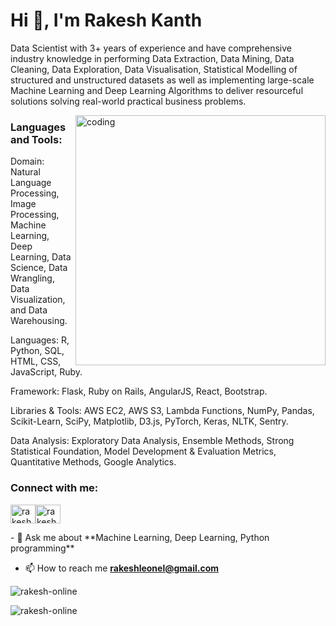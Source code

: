 

<h1 align="left">Hi 👋, I'm Rakesh Kanth</h1>
<p align="left">Data Scientist with 3+ years of experience and have comprehensive industry knowledge in performing Data Extraction, Data Mining,
Data Cleaning, Data Exploration, Data Visualisation, Statistical Modelling of structured and unstructured datasets as well as
implementing large-scale Machine Learning and Deep Learning Algorithms to deliver resourceful solutions solving real-world practical
business problems.</p>
<img align="right" alt="coding" width="400" src= "https://miro.medium.com/max/1400/0*oHwW14arOJOAy7Pm.gif">






<h3 align="left">Languages and Tools:</h3>
<p>Domain: Natural Language Processing, Image Processing, Machine Learning, Deep Learning, Data Science, Data Wrangling, Data Visualization, and Data Warehousing.

Languages: R, Python, SQL, HTML, CSS, JavaScript, Ruby.

Framework: Flask, Ruby on Rails, AngularJS, React, Bootstrap.

Libraries & Tools: AWS EC2, AWS S3, Lambda Functions, NumPy, Pandas, Scikit-Learn, SciPy, Matplotlib, D3.js, PyTorch, Keras, NLTK, Sentry.

Data Analysis: Exploratory Data Analysis, Ensemble Methods, Strong Statistical Foundation, Model Development & Evaluation Metrics, Quantitative Methods, Google Analytics.</p>

<h3 align="left">Connect with me:</h3>
<p align="left">
<a href="https://linkedin.com/in/rakesh-kanth-andugala" target="blank"><img align="center" src="https://raw.githubusercontent.com/rahuldkjain/github-profile-readme-generator/master/src/images/icons/Social/linked-in-alt.svg" alt="rakesh-kanth-andugala" height="30" width="40" /></a><a href="https://instagram.com/rakesh_online_" target="blank"><img align="center" src="https://raw.githubusercontent.com/rahuldkjain/github-profile-readme-generator/master/src/images/icons/Social/instagram.svg" alt="rakesh_online_" height="30" width="40" /></a>
</p>
- 💬 Ask me about **Machine Learning, Deep Learning, Python programming**

- 📫 How to reach me **rakeshleonel@gmail.com**

<p><img align="center" src="https://github-readme-stats.vercel.app/api/top-langs?username=rakesh-online&show_icons=true&locale=en&layout=compact" alt="rakesh-online" /></p>

<p><img align="center" src="https://github-readme-streak-stats.herokuapp.com/?user=rakesh-online&" alt="rakesh-online" /></p>
